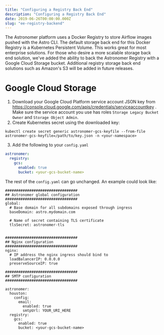 ```yaml
---
title: "Configuring a Registry Back End"
description: "Configuring a Registry Back End"
date: 2019-06-26T00:00:00.000Z
slug: "ee-registry-backend"
---
```


The Astronomer platform uses a Docker Registry to store Airflow images pushed with the Astro CLI. The default storage back end for this Docker Registry is a Kubernetes Persistent Volume. This works great for most enterprise solutions. For those who desire a more scalable storage back end solution, we've added the ability to back the Astronomer Registry with a Google Cloud Storage bucket. Additional registry storage back end solutions such as Amazon's S3 will be added in future releases.

# Google Cloud Storage

1. Download your Google Cloud Platform service account JSON key from https://console.cloud.google.com/apis/credentials/serviceaccountkey . Make sure the service account you use has roles `Storage Legacy Bucket Owner` and `Storage Object Admin`.
2. Create Kubernetes secret using the downloaded key: 
```
kubectl create secret generic astronomer-gcs-keyfile --from-file astronomer-gcs-keyfile=/path/to/key.json -n <your-namespace>
```
3. Add the following to your `config.yaml`

```yaml
astronomer:
  registry:
    gcs:
      enabled: true
      bucket: <your-gcs-bucket-name>
```

The rest of the `config.yaml` can go unchanged. An example could look like:


```
#################################
## Astronomer global configuration
#################################
global:
  # Base domain for all subdomains exposed through ingress
  baseDomain: astro.mydomain.com

  # Name of secret containing TLS certificate
  tlsSecret: astronomer-tls


#################################
## Nginx configuration
#################################
nginx:
  # IP address the nginx ingress should bind to
  loadBalancerIP: 0.0.0.0
  preserveSourceIP: true

#################################
## SMTP configuration
#################################  

astronomer:
  houston:
    config:
      email:
        enabled: true
        smtpUrl: YOUR_URI_HERE
  registry:
    gcs:
      enabled: true
      bucket: <your-gcs-bucket-name>

```
